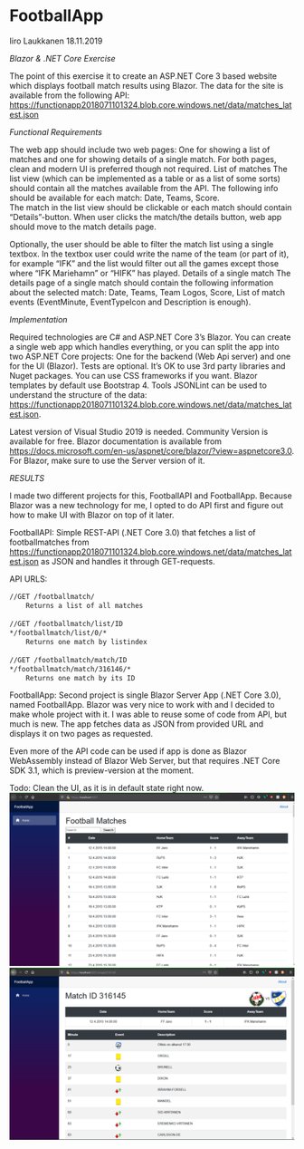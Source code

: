 # FootballApp
Iiro Laukkanen
18.11.2019

*Blazor & .NET Core Exercise*

The point of this exercise it to create an ASP.NET Core 3 based website which displays football match results using Blazor. The data for the site is available from the following API: https://functionapp2018071101324.blob.core.windows.net/data/matches_latest.json 

*Functional Requirements*

The web app should include two web pages: One for showing a list of matches and one for showing details of a single match. For both pages, clean and modern UI is preferred though not required. List of matches The list view (which can be implemented as a table or as a list of some sorts) should contain all the matches available from the API. The following info should be available for each match: Date, Teams, Score.  
The match in the list view should be clickable or each match should contain “Details”-button. When user clicks the match/the details button, web app should move to the match details page. 

Optionally, the user should be able to filter the match list using a single textbox. In the textbox user could write the name of the team (or part of it), for example “IFK” and the list would filter out all the games except those where “IFK Mariehamn” or “HIFK” has played. 
Details of a single match The details page of a single match should contain the following information about the selected match:  Date, Teams, Team Logos, Score, List of match events (EventMinute, EventTypeIcon and Description is enough). 

*Implementation*

Required technologies are C# and ASP.NET Core 3’s Blazor. You can create a single web app which handles everything, or you can split the app into two ASP.NET Core projects: One for the backend (Web Api server) and one for the UI (Blazor). Tests are optional. It’s OK to use 3rd party libraries and Nuget packages. You can use CSS frameworks if you want. Blazor templates by default use Bootstrap 4. 
Tools JSONLint can be used to understand the structure of the data: https://functionapp2018071101324.blob.core.windows.net/data/matches_latest.json. 

Latest version of Visual Studio 2019 is needed. Community Version is available for free. Blazor documentation is available from https://docs.microsoft.com/en-us/aspnet/core/blazor/?view=aspnetcore3.0. For Blazor, make sure to use the Server version of it.


*RESULTS*

I made two different projects for this, FootballAPI and FootballApp. Because Blazor was a new technology for me, I opted to do API first and figure out how to make UI with Blazor on top of it later.

FootballAPI:
Simple REST-API (.NET Core 3.0) that fetches a list of footballmatches from https://functionapp2018071101324.blob.core.windows.net/data/matches_latest.json as JSON and handles it through GET-requests.

API URLS:

    //GET /footballmatch/
        Returns a list of all matches

    //GET /footballmatch/list/ID
    */footballmatch/list/0/*
        Returns one match by listindex

    //GET /footballmatch/match/ID
    */footballmatch/match/316146/*
        Returns one match by its ID

FootballApp:
Second project is single Blazor Server App (.NET Core 3.0), named FootballApp. Blazor was very nice to work with and I decided to make whole project with it. I was able to reuse some of code from API, but much is new. The app fetches data as JSON from provided URL and displays it on two pages as requested.

Even more of the API code can be used if app is done as Blazor WebAssembly instead of Blazor Web Server, but that requires .NET Core SDK 3.1, which is preview-version at the moment.

Todo:
Clean the UI, as it is in default state right now.
![Index](FootballApp/index_19112019.PNG)
![SingleMatch](FootballApp/single_match_19112019.PNG)
